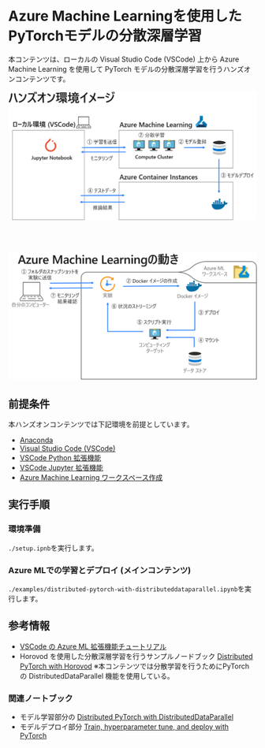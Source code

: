 # Azure Machine Learningを使用したPyTorchモデルの分散深層学習

本コンテンツは、ローカルの Visual Studio Code (VSCode) 上から Azure Machine Learning を使用して PyTorch モデルの分散深層学習を行うハンズオンコンテンツです。

![](./img/environment_image.png)

<br></br>

![](./img/AML_flow_image.png)

## 前提条件
本ハンズオンコンテンツでは下記環境を前提としています。
- [Anaconda](https://www.anaconda.com/products/individual)
- [Visual Studio Code (VSCode)](https://azure.microsoft.com/ja-jp/products/visual-studio-code/)
- [VSCode Python 拡張機能](https://marketplace.visualstudio.com/items?itemName=ms-python.python)
- [VSCode Jupyter 拡張機能](https://marketplace.visualstudio.com/items?itemName=ms-toolsai.jupyter)
- [Azure Machine Learning ワークスペース作成](https://docs.microsoft.com/ja-jp/azure/machine-learning/how-to-manage-workspace?tabs=azure-portal)

## 実行手順
### 環境準備
`./setup.ipnb`を実行します。

### Azure MLでの学習とデプロイ (メインコンテンツ)
`./examples/distributed-pytorch-with-distributeddataparallel.ipynb`を実行します。

## 参考情報
- [VSCode の Azure ML 拡張機能チュートリアル](https://docs.microsoft.com/ja-jp/azure/machine-learning/tutorial-setup-vscode-extension)
- Horovod を使用した分散深層学習を行うサンプルノードブック
[Distributed PyTorch with Horovod](https://github.com/Azure/MachineLearningNotebooks/blob/master/how-to-use-azureml/ml-frameworks/pytorch/distributed-pytorch-with-horovod/distributed-pytorch-with-horovod.ipynb)
    ※本コンテンツでは分散学習を行うためにPyTorch の DistributedDataParallel 機能を使用している。

### 関連ノートブック
- モデル学習部分の
[Distributed PyTorch with DistributedDataParallel](https://github.com/Azure/MachineLearningNotebooks/blob/master/how-to-use-azureml/ml-frameworks/pytorch/distributed-pytorch-with-distributeddataparallel/distributed-pytorch-with-distributeddataparallel.ipynb)
- モデルデプロイ部分
[Train, hyperparameter tune, and deploy with PyTorch](https://github.com/Azure/MachineLearningNotebooks/blob/master/how-to-use-azureml/ml-frameworks/pytorch/train-hyperparameter-tune-deploy-with-pytorch/train-hyperparameter-tune-deploy-with-pytorch.ipynb)
